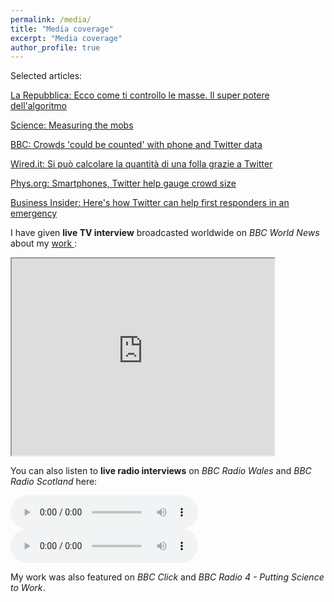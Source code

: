 ```yaml
---
permalink: /media/
title: "Media coverage"
excerpt: "Media coverage"
author_profile: true
---
```

Selected articles:

<a href="http://www.repubblica.it/tecnologia/sicurezza/2016/03/31/news/_ecco_come_controllo_le_masse_il_super_potere_dell_algoritmo-136630321/">La Repubblica: Ecco come ti controllo le masse. Il super potere dell'algoritmo</a>

<a href="http://news.sciencemag.org/social-sciences/2015/05/measuring-mobs" target="_blank" rel="noopener">Science: Measuring the mobs</a>

<a href="http://www.bbc.co.uk/news/science-environment-32883015" target="_blank" rel="noopener">BBC: Crowds 'could be counted' with phone and Twitter data</a>

<a href="http://www.wired.it/internet/social-network/2015/06/05/calcolare-folla-twitter/" target="_blank" rel="noopener">Wired.it: Si può calcolare la quantità di una folla grazie a Twitter</a>

<a href="http://phys.org/news/2015-05-smartphones-twitter-gauge-crowd-size.html" target="_blank" rel="noopener">Phys.org: Smartphones, Twitter help gauge crowd size</a>

<a href="http://uk.businessinsider.com/afp-smartphones-twitter-help-gauge-crowd-size-2015-5?r=US" target="_blank" rel="noopener">Business Insider: Here's how Twitter can help first responders in an emergency</a>

I have given <strong>live TV interview</strong> broadcasted worldwide on <em>BBC World News</em> about my <a href = "https://federicobotta.github.io/publication/2015-10-01-paper-title-number-3" target = "_blank" rel="noopener"> work </a>:

<iframe width="420" height="315"
src="https://www.youtube.com/embed/TY59bJIZs2s">
</iframe>

You can also listen to <strong>live radio interviews</strong> on<em> BBC Radio Wales</em> and <em>BBC Radio Scotland</em> here:

<audio controls>
  <source src="http://federicobotta.github.io/files/Counting Crowds Radio Wales 27-05-2015.mp3" type="audio/mpeg">
  Your browser does not support the audio element.
</audio>

<audio controls>
  <source src="http://federicobotta.github.io/files/Counting Crowds Radio Scotland 27-05-2015.mp3" type="audio/mpeg">
  Your browser does not support the audio element.
</audio>


My work was also featured on <em>BBC Click</em> and <em>BBC Radio 4 - Putting Science to Work</em>.